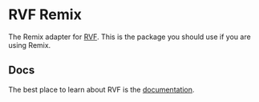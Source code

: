 # RVF Remix

The Remix adapter for [RVF](https://github.com/airjp73/remix-validated-form).
This is the package you should use if you are using Remix.

## Docs

The best place to learn about RVF is the [documentation](https://rvf-js.io).
